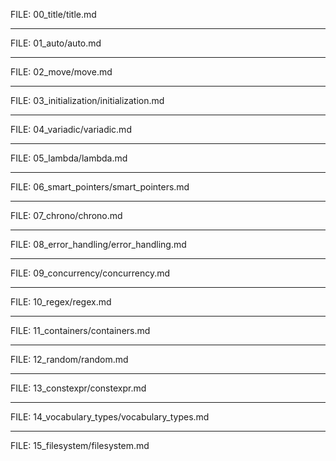 FILE: 00_title/title.md

----

FILE: 01_auto/auto.md

----

FILE: 02_move/move.md

----

FILE: 03_initialization/initialization.md

----

FILE: 04_variadic/variadic.md

----

FILE: 05_lambda/lambda.md

----

FILE: 06_smart_pointers/smart_pointers.md

----

FILE: 07_chrono/chrono.md

----

FILE: 08_error_handling/error_handling.md

----

FILE: 09_concurrency/concurrency.md

----

FILE: 10_regex/regex.md

----

FILE: 11_containers/containers.md

----

FILE: 12_random/random.md

----

FILE: 13_constexpr/constexpr.md

----

FILE: 14_vocabulary_types/vocabulary_types.md

----

FILE: 15_filesystem/filesystem.md
